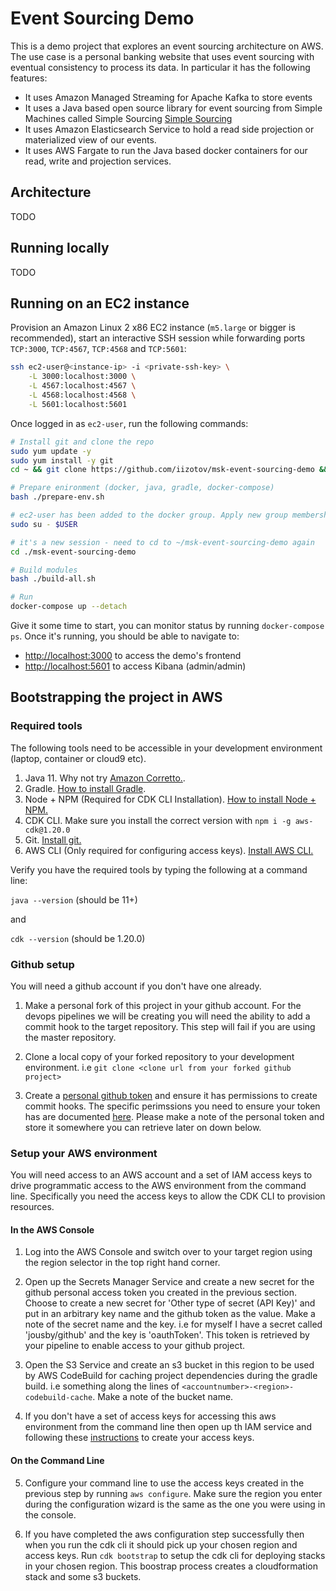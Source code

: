# Event Sourcing Demo

This is a demo project that explores an event sourcing architecture on
AWS. The use case is a personal banking website that uses event sourcing
with eventual consistency to process its data. In particular it has the
following features:
* It uses Amazon Managed Streaming for Apache Kafka to store events
* It uses a Java based open source library for event sourcing from
Simple Machines called Simple Sourcing [Simple Sourcing](https://simplesource.io/)
* It uses Amazon Elasticsearch Service to hold a read side projection or
materialized view of our events.
* It uses AWS Fargate to run the Java based docker containers for our
read, write and projection services.

## Architecture

TODO

## Running locally
TODO

## Running on an EC2 instance
Provision an Amazon Linux 2 x86 EC2 instance (`m5.large` or bigger is recommended), start an interactive SSH session while forwarding ports `TCP:3000`, `TCP:4567`, `TCP:4568` and `TCP:5601`:

```bash
ssh ec2-user@<instance-ip> -i <private-ssh-key> \
    -L 3000:localhost:3000 \
    -L 4567:localhost:4567 \
    -L 4568:localhost:4568 \
    -L 5601:localhost:5601
```

Once logged in as `ec2-user`, run the following commands:

```bash
# Install git and clone the repo
sudo yum update -y
sudo yum install -y git
cd ~ && git clone https://github.com/iizotov/msk-event-sourcing-demo && cd ./msk-event-sourcing-demo

# Prepare enironment (docker, java, gradle, docker-compose)
bash ./prepare-env.sh

# ec2-user has been added to the docker group. Apply new group membership without having to re-login
sudo su - $USER

# it's a new session - need to cd to ~/msk-event-sourcing-demo again
cd ./msk-event-sourcing-demo

# Build modules
bash ./build-all.sh

# Run
docker-compose up --detach
```

Give it some time to start, you can monitor status by running `docker-compose ps`. 
Once it's running, you should be able to navigate to:
- [http://localhost:3000](http://localhost:3000) to access the demo's frontend
- [http://localhost:5601](http://localhost:5601) to access Kibana (admin/admin)

## Bootstrapping the project in AWS

### Required tools

The following tools need to be accessible in your development
environment (laptop, container or cloud9 etc).

1. Java 11. Why not try [Amazon Corretto.](https://docs.aws.amazon.com/corretto/latest/).
2. Gradle. [How to install Gradle](https://gradle.org/install/).
3. Node + NPM (Required for CDK CLI Installation). [ How to install Node + NPM.](https://nodejs.org/en/download/)
4. CDK CLI. Make sure you install the correct version with ```npm i -g aws-cdk@1.20.0```
5. Git. [Install git.](https://git-scm.com/book/en/v2/Getting-Started-Installing-Git)
6. AWS CLI (Only required for configuring access keys). [Install AWS CLI.](https://docs.aws.amazon.com/cli/latest/userguide/cli-chap-install.html)

Verify you have the required tools by typing the following at a
command line:

```java --version``` (should be 11+)

and

```cdk --version```  (should be 1.20.0)


### Github setup

You will need a github account if you don't have one already.

1. Make a personal fork of this project in your github account. For the
devops pipelines we will be creating you will need the ability to add a
commit hook to the target repository. This step will fail if you are
using the master repository.

2. Clone a local copy of your forked repository to your development
environment. i.e ```git clone <clone url from your forked github project>```

3. Create a [personal github token](https://help.github.com/en/articles/creating-a-personal-access-token-for-the-command-line)
and ensure it has permissions to create commit hooks. The specific
perimssions you need to ensure your token has are documented [here](https://docs.aws.amazon.com/codebuild/latest/userguide/sample-access-tokens.html).
Please make a note of the personal token and store it somewhere you can
retrieve later on down below.

### Setup your AWS environment

You will need access to an AWS account and a set of IAM access keys to
drive programmatic access to the AWS environment from the command line.
Specifically you need the access keys to allow the CDK CLI to provision
resources.

#### In the AWS Console

1. Log into the AWS Console and switch over to your target region using
the region selector in the top right hand corner.

2. Open up the Secrets Manager Service and create a new secret for the
github personal access token you created in the previous section.
Choose to create a new secret for 'Other type of secret (API Key)' and
put in an arbitrary key name and the github token as the value. Make
a note of the secret name and the key. i.e for myself I have a secret
called 'jousby/github' and the key is 'oauthToken'. This token is
retrieved by your pipeline to enable access to your github project.

3. Open the S3 Service and create an s3 bucket in this region to be used
by AWS CodeBuild for caching project dependencies during the gradle
build. i.e something along the lines of
```<accountnumber>-<region>-codebuild-cache```. Make a note of the
bucket name.

4. If you don't have a set of access keys for accessing this aws
environment from the command line then open up th IAM service and
following these [instructions](https://docs.aws.amazon.com/IAM/latest/UserGuide/id_credentials_access-keys.html#Using_CreateAccessKey)
to create your access keys.

#### On the Command Line

5. Configure your command line to use the access keys created in the
previous step by running ```aws configure```. Make sure the region
you enter during the configuration wizard is the same as the one you
were using in the console.

6. If you have completed the aws configuration step successfully then
when you run the cdk cli it should pick up your chosen region and access
keys. Run ```cdk bootstrap``` to setup the cdk cli for deploying
stacks in your chosen region. This boostrap process creates a
cloudformation stack and some s3 buckets.
